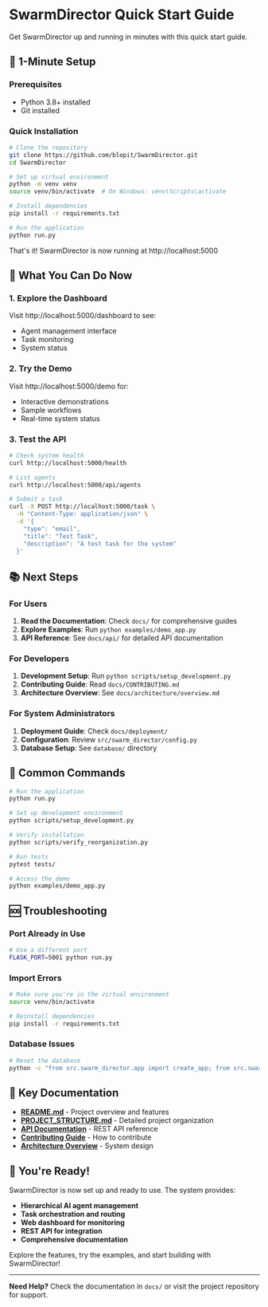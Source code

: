 # SwarmDirector Quick Start Guide

Get SwarmDirector up and running in minutes with this quick start guide.

## 🚀 1-Minute Setup

### Prerequisites
- Python 3.8+ installed
- Git installed

### Quick Installation

```bash
# Clone the repository
git clone https://github.com/blopit/SwarmDirector.git
cd SwarmDirector

# Set up virtual environment
python -m venv venv
source venv/bin/activate  # On Windows: venv\Scripts\activate

# Install dependencies
pip install -r requirements.txt

# Run the application
python run.py
```

That's it! SwarmDirector is now running at http://localhost:5000

## 🎯 What You Can Do Now

### 1. **Explore the Dashboard**
Visit http://localhost:5000/dashboard to see:
- Agent management interface
- Task monitoring
- System status

### 2. **Try the Demo**
Visit http://localhost:5000/demo for:
- Interactive demonstrations
- Sample workflows
- Real-time system status

### 3. **Test the API**
```bash
# Check system health
curl http://localhost:5000/health

# List agents
curl http://localhost:5000/api/agents

# Submit a task
curl -X POST http://localhost:5000/task \
  -H "Content-Type: application/json" \
  -d '{
    "type": "email",
    "title": "Test Task",
    "description": "A test task for the system"
  }'
```

## 📚 Next Steps

### For Users
1. **Read the Documentation**: Check `docs/` for comprehensive guides
2. **Explore Examples**: Run `python examples/demo_app.py`
3. **API Reference**: See `docs/api/` for detailed API documentation

### For Developers
1. **Development Setup**: Run `python scripts/setup_development.py`
2. **Contributing Guide**: Read `docs/CONTRIBUTING.md`
3. **Architecture Overview**: See `docs/architecture/overview.md`

### For System Administrators
1. **Deployment Guide**: Check `docs/deployment/`
2. **Configuration**: Review `src/swarm_director/config.py`
3. **Database Setup**: See `database/` directory

## 🔧 Common Commands

```bash
# Run the application
python run.py

# Set up development environment
python scripts/setup_development.py

# Verify installation
python scripts/verify_reorganization.py

# Run tests
pytest tests/

# Access the demo
python examples/demo_app.py
```

## 🆘 Troubleshooting

### Port Already in Use
```bash
# Use a different port
FLASK_PORT=5001 python run.py
```

### Import Errors
```bash
# Make sure you're in the virtual environment
source venv/bin/activate

# Reinstall dependencies
pip install -r requirements.txt
```

### Database Issues
```bash
# Reset the database
python -c "from src.swarm_director.app import create_app; from src.swarm_director.models.base import db; app = create_app(); app.app_context().push(); db.create_all()"
```

## 📖 Key Documentation

- **[README.md](README.md)** - Project overview and features
- **[PROJECT_STRUCTURE.md](docs/PROJECT_STRUCTURE.md)** - Detailed project organization
- **[API Documentation](docs/api/README.md)** - REST API reference
- **[Contributing Guide](docs/CONTRIBUTING.md)** - How to contribute
- **[Architecture Overview](docs/architecture/overview.md)** - System design

## 🎉 You're Ready!

SwarmDirector is now set up and ready to use. The system provides:

- **Hierarchical AI agent management**
- **Task orchestration and routing**
- **Web dashboard for monitoring**
- **REST API for integration**
- **Comprehensive documentation**

Explore the features, try the examples, and start building with SwarmDirector!

---

**Need Help?** Check the documentation in `docs/` or visit the project repository for support.
